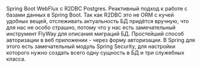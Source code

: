 Spring Boot WebFlux с R2DBC Postgres. Реактивный подход к работе с базами данных в Spring Boot.
Так как R2DBC это не ORM с кучей удобных вещей, отслеживать актуальность БД придётся вручную, что для нас не особо страшно, потому что у нас есть замечательный инструмент FlyWay для описания миграций БД.
Простейший способ авторизации в веб приложении - через форму авторизации. 
В Spring для этого есть замечательный модуль Spring Security, для настройки которого нужно создать всего одну сущность в БД и три служебных класса.
